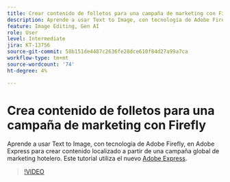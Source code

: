 ```yaml
---
title: Crear contenido de folletos para una campaña de marketing con Firefly
description: Aprende a usar Text to Image, con tecnología de Adobe Firefly, en contenido localizado de Adobe Express de una campaña global de marketing hotelero
feature: Image Editing, Gen AI
role: User
level: Intermediate
jira: KT-13756
source-git-commit: 58b151de4487c2636fe28dce610f84d27a99a7ca
workflow-type: tm+mt
source-wordcount: '74'
ht-degree: 4%

---
```


# Crea contenido de folletos para una campaña de marketing con Firefly

Aprende a usar Text to Image, con tecnología de Adobe Firefly, en Adobe Express para crear contenido localizado a partir de una campaña global de marketing hotelero. Este tutorial utiliza el nuevo [Adobe Express](https://www.adobe.com/express/).

>[!VIDEO](https://video.tv.adobe.com/v/3422426?quality=12&learn=on&hidetitle=true)
